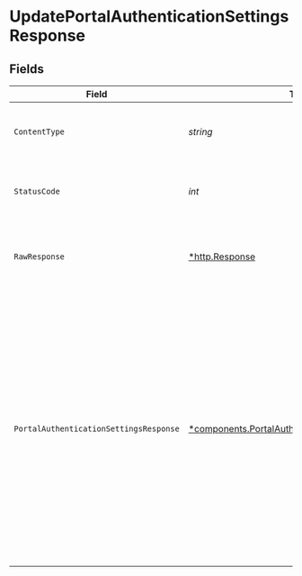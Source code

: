 # UpdatePortalAuthenticationSettingsResponse


## Fields

| Field                                                                                                                                                                                                                                                                                                                                                                   | Type                                                                                                                                                                                                                                                                                                                                                                    | Required                                                                                                                                                                                                                                                                                                                                                                | Description                                                                                                                                                                                                                                                                                                                                                             | Example                                                                                                                                                                                                                                                                                                                                                                 |
| ----------------------------------------------------------------------------------------------------------------------------------------------------------------------------------------------------------------------------------------------------------------------------------------------------------------------------------------------------------------------- | ----------------------------------------------------------------------------------------------------------------------------------------------------------------------------------------------------------------------------------------------------------------------------------------------------------------------------------------------------------------------- | ----------------------------------------------------------------------------------------------------------------------------------------------------------------------------------------------------------------------------------------------------------------------------------------------------------------------------------------------------------------------- | ----------------------------------------------------------------------------------------------------------------------------------------------------------------------------------------------------------------------------------------------------------------------------------------------------------------------------------------------------------------------- | ----------------------------------------------------------------------------------------------------------------------------------------------------------------------------------------------------------------------------------------------------------------------------------------------------------------------------------------------------------------------- |
| `ContentType`                                                                                                                                                                                                                                                                                                                                                           | *string*                                                                                                                                                                                                                                                                                                                                                                | :heavy_check_mark:                                                                                                                                                                                                                                                                                                                                                      | HTTP response content type for this operation                                                                                                                                                                                                                                                                                                                           |                                                                                                                                                                                                                                                                                                                                                                         |
| `StatusCode`                                                                                                                                                                                                                                                                                                                                                            | *int*                                                                                                                                                                                                                                                                                                                                                                   | :heavy_check_mark:                                                                                                                                                                                                                                                                                                                                                      | HTTP response status code for this operation                                                                                                                                                                                                                                                                                                                            |                                                                                                                                                                                                                                                                                                                                                                         |
| `RawResponse`                                                                                                                                                                                                                                                                                                                                                           | [*http.Response](https://pkg.go.dev/net/http#Response)                                                                                                                                                                                                                                                                                                                  | :heavy_check_mark:                                                                                                                                                                                                                                                                                                                                                      | Raw HTTP response; suitable for custom response parsing                                                                                                                                                                                                                                                                                                                 |                                                                                                                                                                                                                                                                                                                                                                         |
| `PortalAuthenticationSettingsResponse`                                                                                                                                                                                                                                                                                                                                  | [*components.PortalAuthenticationSettingsResponse](../../models/components/portalauthenticationsettingsresponse.md)                                                                                                                                                                                                                                                     | :heavy_minus_sign:                                                                                                                                                                                                                                                                                                                                                      | Details about a portal's authentication settings.                                                                                                                                                                                                                                                                                                                       | {<br/>"basic_auth_enabled": true,<br/>"oidc_auth_enabled": true,<br/>"oidc_team_mapping_enabled": true,<br/>"konnect_mapping_enabled": false,<br/>"oidc_config": {<br/>"issuer": "https://identity.example.com/v2",<br/>"client_id": "x7id0o42lklas0blidl2",<br/>"scopes": [<br/>"email",<br/>"openid",<br/>"profile"<br/>],<br/>"claim_mappings": {<br/>"name": "name",<br/>"email": "email",<br/>"groups": "custom-group-claim"<br/>}<br/>}<br/>} |